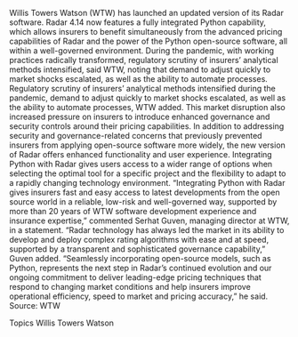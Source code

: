 Willis Towers Watson (WTW) has launched an updated version of its Radar software. Radar 4.14 now features a fully integrated Python capability, which allows insurers to benefit simultaneously from the advanced pricing capabilities of Radar and the power of the Python open-source software, all within a well-governed environment.
During the pandemic, with working practices radically transformed, regulatory scrutiny of insurers’ analytical methods intensified, said WTW, noting that demand to adjust quickly to market shocks escalated, as well as the ability to automate processes.
Regulatory scrutiny of insurers’ analytical methods intensified during the pandemic, demand to adjust quickly to market shocks escalated, as well as the ability to automate processes, WTW added.
This market disruption also increased pressure on insurers to introduce enhanced governance and security controls around their pricing capabilities.
In addition to addressing security and governance-related concerns that previously prevented insurers from applying open-source software more widely, the new version of Radar offers enhanced functionality and user experience. Integrating Python with Radar gives users access to a wider range of options when selecting the optimal tool for a specific project and the flexibility to adapt to a rapidly changing technology environment.
“Integrating Python with Radar gives insurers fast and easy access to latest developments from the open source world in a reliable, low-risk and well-governed way, supported by more than 20 years of WTW software development experience and insurance expertise,” commented Serhat Guven, managing director at WTW, in a statement.
“Radar technology has always led the market in its ability to develop and deploy complex rating algorithms with ease and at speed, supported by a transparent and sophisticated governance capability,” Guven added.
“Seamlessly incorporating open-source models, such as Python, represents the next step in Radar’s continued evolution and our ongoing commitment to deliver leading-edge pricing techniques that respond to changing market conditions and help insurers improve operational efficiency, speed to market and pricing accuracy,” he said.
Source: WTW

Topics
Willis Towers Watson

